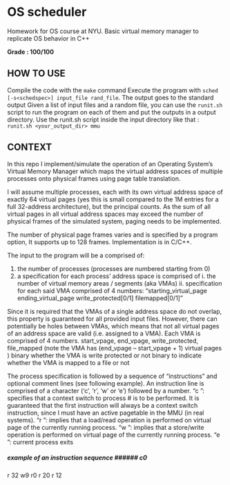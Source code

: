 # OS scheduler
Homework for OS course at NYU. Basic virtual memory manager to replicate OS behavior in C++

**Grade : 100/100**

## HOW TO USE
Compile the code with the ```make``` command
Execute the program with ```sched [-s<schedspec>] input_file rand_file```. The output goes to the standard output
Given a list of input files and a random file, you can use the ```runit.sh``` script to run the program on each of them and put the outputs in a output directory. Use the runit.sh script inside the input directory like that : ```runit.sh <your_output_dir> mmu```


## CONTEXT
In this repo I implement/simulate the operation of an Operating System’s Virtual Memory Manager which maps the virtual address spaces of multiple processes onto physical frames using page table translation. 

I will assume multiple processes, each with its own virtual address space of exactly 64 virtual pages (yes this is small compared to the 1M entries for a full 32-address architecture), but the principal counts. As the sum of all virtual pages in all virtual address spaces may exceed the number of physical frames of the simulated system, paging needs to be implemented. 

The number of physical page frames varies and is specified by a program option, It supports up to 128 frames. Implementation is in C/C++.

The input to the program will be a comprised of:
1. the number of processes (processes are numbered starting from 0)
2. a specification for each process’ address space is comprised of
    i. the number of virtual memory areas / segments (aka VMAs)
    ii. specification for each said VMA comprised of 4 numbers:
    “starting_virtual_page ending_virtual_page write_protected[0/1] filemapped[0/1]”

Since it is required that the VMAs of a single address space do not overlap, this property is guaranteed for all provided input files. However, there can potentially be holes between VMAs, which means that not all virtual pages of an address space are valid (i.e. assigned to a VMA). Each VMA is comprised of 4 numbers.
start_vpage, end_vpage, write_protected, file_mapped
(note the VMA has (end_vpage – start_vpage + 1) virtual pages ) binary whether the VMA is write protected or not
binary to indicate whether the VMA is mapped to a file or not

The process specification is followed by a sequence of “instructions” and optional comment lines (see following example). An instruction line is comprised of a character (‘c’, ‘r’, ‘w’ or ‘e’) followed by a number.
“c <procid>”: specifies that a context switch to process #<procid> is to be performed. It is guaranteed that the first instruction will always be a context switch instruction, since I must have an active pagetable in the MMU (in real systems). 
“r <vpage>”: implies that a load/read operation is performed on virtual page <vpage> of the currently running process.
“w <vpage>”: implies that a store/write operation is performed on virtual page <vpage> of the currently running process. 
“e <procid>”: current process exits

##### example of an instruction sequence ###### c0
r 32
w9
r0 r 20 r 12